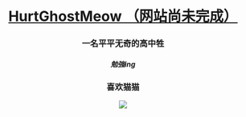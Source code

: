 <div align="center">

# [HurtGhostMeow （网站尚未完成）](https://hurtghostmeow.eu.com/)
### 一名平平无奇的高中牲
##### 勉強ing
### 喜欢猫猫

![](https://github-readme-stats.vercel.app/api?username=jkkk39580)
